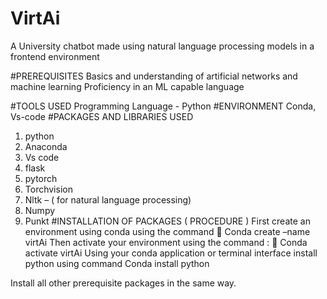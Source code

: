 # VirtAi
A University chatbot made using natural language processing models in a frontend environment

#PREREQUISITES
Basics and understanding of artificial networks and machine learning
Proficiency in an ML capable language 

#TOOLS USED
Programming Language  - Python
#ENVIRONMENT
Conda, Vs-code
#PACKAGES AND LIBRARIES USED
1.	python
2.	Anaconda
3.	Vs code
4.	flask
5.	pytorch
6.	Torchvision
7.	Nltk – ( for natural language processing)
8.	Numpy
9.	Punkt
#INSTALLATION OF PACKAGES ( PROCEDURE ) 
First create an environment using conda using the command 
	Conda create –name virtAi
Then activate your environment using the command :
	Conda activate virtAi
Using your conda application or terminal interface install python using command 
Conda install python

Install all other prerequisite packages in the same way.
